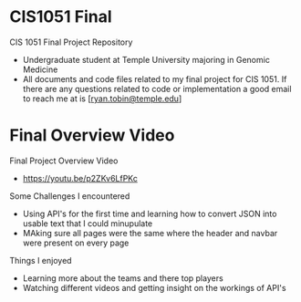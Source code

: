 # CIS1051 Final 
 CIS 1051 Final Project Repository
- Undergraduate student at Temple University majoring in Genomic Medicine
- All documents and code files related to my final project for CIS 1051. If there are any questions related to code or implementation a good email to reach me at is [ryan.tobin@temple.edu]

# Final Overview Video
 Final Project Overview Video
- https://youtu.be/p2ZKv6LfPKc 

Some Challenges I encountered
- Using API's for the first time and learning how to convert JSON into usable text that I could minupulate
- MAking sure all pages were the same where the header and navbar were present on every page


Things I enjoyed
- Learning more about the teams and there top players
- Watching different videos and getting insight on the workings of API's
